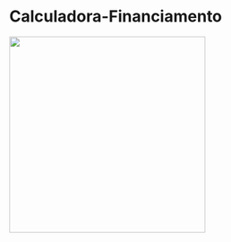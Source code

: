 # Calculadora-Financiamento
<a href="https://davi-mesquita.github.io/Calculadora-Financiamento/"><img src="https://user-images.githubusercontent.com/77731429/142694208-7e31e65d-504e-4966-8937-65f507fcaf3d.png" style=" width:350px"></a>


